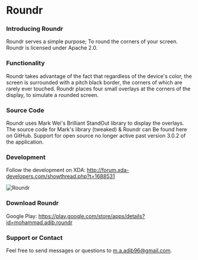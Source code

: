 Roundr
======
### Introducing Roundr
Roundr serves a simple purpose; To round the corners of your screen. Roundr is licensed under Apache 2.0.

### Functionality
Roundr takes advantage of the fact that regardless of the device's color, the screen is surrounded with a pitch black border, the corners of which are rarely ever touched. Roundr places four small overlays at the corners of the display, to simulate a rounded screen.

### Source Code
Roundr uses Mark Wei's Brilliant StandOut library to display the overlays. The source code for Mark's library (tweaked) & Roundr can Be found here on GitHub. Support for open source no longer active past version 3.0.2 of the application.

### Development
Follow the development on XDA: http://forum.xda-developers.com/showthread.php?t=1688531

![Roundr](http://puu.sh/4b2su.png)

### Download Roundr
Google Play: https://play.google.com/store/apps/details?id=mohammad.adib.roundr

### Support or Contact
Feel free to send messages or questions to m.a.adib96@gmail.com.
